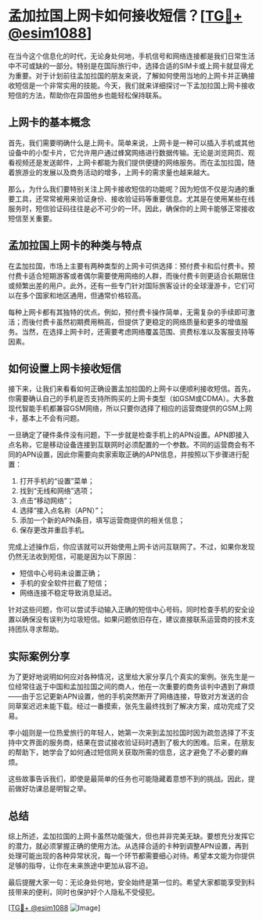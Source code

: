 # 孟加拉国上网卡如何接收短信？[[TG💪+ @esim1088](https://t.me/s/esim1088)]

在当今这个信息化的时代，无论身处何地，手机信号和网络连接都是我们日常生活中不可或缺的一部分。特别是在国际旅行中，选择合适的SIM卡或上网卡就显得尤为重要。对于计划前往孟加拉国的朋友来说，了解如何使用当地的上网卡并正确接收短信是一个非常实用的技能。今天，我们就来详细探讨一下孟加拉国上网卡接收短信的方法，帮助你在异国他乡也能轻松保持联系。

## 上网卡的基本概念

首先，我们需要明确什么是上网卡。简单来说，上网卡是一种可以插入手机或其他设备中的小型卡片，它允许用户通过蜂窝网络进行数据传输。无论是浏览网页、观看视频还是发送邮件，上网卡都能为我们提供便捷的网络服务。而在孟加拉国，随着旅游业的发展以及商务活动的增多，上网卡的需求量也越来越大。

那么，为什么我们要特别关注上网卡接收短信的功能呢？因为短信不仅是沟通的重要工具，还常常被用来验证身份、接收验证码等重要信息。尤其是在使用某些在线服务时，短信验证码往往是必不可少的一环。因此，确保你的上网卡能够正常接收短信至关重要。

## 孟加拉国上网卡的种类与特点

在孟加拉国，市场上主要有两种类型的上网卡可供选择：预付费卡和后付费卡。预付费卡适合短期游客或者偶尔需要使用网络的人群，而後付费卡则更适合长期居住或频繁出差的用户。此外，还有一些专门针对国际旅客设计的全球漫游卡，它们可以在多个国家和地区通用，但通常价格较高。

每种上网卡都有其独特的优点。例如，预付费卡操作简单，无需复杂的手续即可激活；而後付费卡虽然初期费用稍高，但提供了更稳定的网络质量和更多的增值服务。当然，在选择上网卡时，还需要考虑网络覆盖范围、资费标准以及客服支持等因素。

## 如何设置上网卡接收短信

接下来，让我们来看看如何正确设置孟加拉国的上网卡以便顺利接收短信。首先，你需要确认自己的手机是否支持所购买的上网卡类型（如GSM或CDMA）。大多数现代智能手机都兼容GSM网络，所以只要你选择了相应的运营商提供的GSM上网卡，基本上不会有问题。

一旦确定了硬件条件没有问题，下一步就是检查手机上的APN设置。APN即接入点名称，它是移动设备连接到互联网时必须配置的一个参数。不同的运营商会有不同的APN设置，因此你需要向卖家索取正确的APN信息，并按照以下步骤进行配置：

1. 打开手机的“设置”菜单；
2. 找到“无线和网络”选项；
3. 点击“移动网络”；
4. 选择“接入点名称（APN）”；
5. 添加一个新的APN条目，填写运营商提供的相关信息；
6. 保存更改并重启手机。

完成上述操作后，你应该就可以开始使用上网卡访问互联网了。不过，如果你发现仍然无法收到短信，可能是因为以下原因：

- 短信中心号码未设置正确；
- 手机的安全软件拦截了短信；
- 网络连接不稳定导致消息延迟。

针对这些问题，你可以尝试手动输入正确的短信中心号码，同时检查手机的安全设置以确保没有误判为垃圾短信。如果问题依旧存在，建议直接联系运营商的技术支持团队寻求帮助。

## 实际案例分享

为了更好地说明如何应对各种情况，这里给大家分享几个真实的案例。张先生是一位经常往返于中国和孟加拉国之间的商人，他在一次重要的商务谈判中遇到了麻烦——由于忘记更新APN设置，他的手机突然断开了网络连接，导致对方发送的合同草案迟迟未能下载。经过一番摸索，张先生最终找到了解决方案，成功完成了交易。

李小姐则是一位热爱旅行的年轻人，她第一次来到孟加拉国时因为疏忽选择了不支持中文界面的服务商，结果在尝试接收验证码时遇到了极大的困难。后来，在朋友的帮助下，她学会了如何通过短信网关获取所需的信息，这才避免了不必要的麻烦。

这些故事告诉我们，即使是最简单的任务也可能隐藏着意想不到的挑战。因此，提前做好功课总是明智之举。

## 总结

综上所述，孟加拉国的上网卡虽然功能强大，但也并非完美无缺。要想充分发挥它的潜力，就必须掌握正确的使用方法。从选择合适的卡种到调整APN设置，再到处理可能出现的各种异常状况，每一个环节都需要细心对待。希望本文能为你提供足够的指导，让你在未来旅途中更加从容不迫。

最后提醒大家一句：无论身处何地，安全始终是第一位的。希望大家都能享受到科技带来的便利，同时也保护好个人隐私不受侵犯。

[[TG💪+ @esim1088](https://t.me/s/esim1088) ![Image](https://i.postimg.cc/4NQfJmqS/Snipaste-2025-05-13-00-14-12.png)]